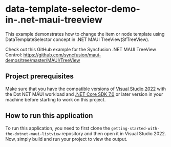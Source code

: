 # data-template-selector-demo-in-.net-maui-treeview
This example demonstrates how to change the item or node template using DataTemplateSelector concept in .NET MAUI TreeView(SfTreeView).

Check out this GitHub example for the Syncfusion .NET MAUI TreeView Control: 
https://github.com/syncfusion/maui-demos/tree/master/MAUI/TreeView

## Project prerequisites
Make sure that you have the compatible versions of [Visual Studio 2022](https://visualstudio.microsoft.com/downloads/ ) with the Dot NET MAUI workload and [.NET Core SDK 7.0](https://dotnet.microsoft.com/en-us/download/dotnet/7.0) or later version in your machine before starting to work on this project.

## How to run this application
To run this application, you need to first clone the `getting-started-with-the-dotnet-maui-listview` repository and then open it in Visual Studio 2022. Now, simply build and run your project to view the output.
